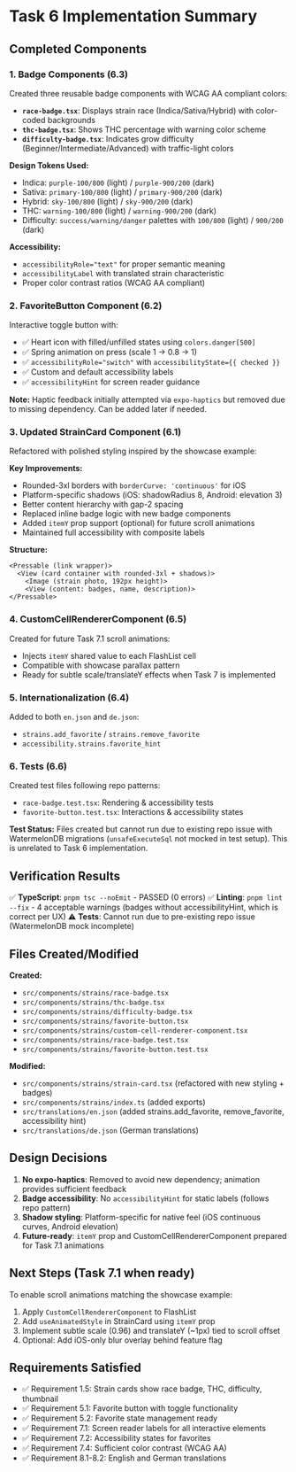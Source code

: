 # Task 6 Implementation Summary

## Completed Components

### 1. Badge Components (6.3)

Created three reusable badge components with WCAG AA compliant colors:

- **`race-badge.tsx`**: Displays strain race (Indica/Sativa/Hybrid) with color-coded backgrounds
- **`thc-badge.tsx`**: Shows THC percentage with warning color scheme
- **`difficulty-badge.tsx`**: Indicates grow difficulty (Beginner/Intermediate/Advanced) with traffic-light colors

**Design Tokens Used:**

- Indica: `purple-100/800` (light) / `purple-900/200` (dark)
- Sativa: `primary-100/800` (light) / `primary-900/200` (dark)
- Hybrid: `sky-100/800` (light) / `sky-900/200` (dark)
- THC: `warning-100/800` (light) / `warning-900/200` (dark)
- Difficulty: `success/warning/danger` palettes with `100/800` (light) / `900/200` (dark)

**Accessibility:**

- `accessibilityRole="text"` for proper semantic meaning
- `accessibilityLabel` with translated strain characteristic
- Proper color contrast ratios (WCAG AA compliant)

### 2. FavoriteButton Component (6.2)

Interactive toggle button with:

- ✅ Heart icon with filled/unfilled states using `colors.danger[500]`
- ✅ Spring animation on press (scale 1 → 0.8 → 1)
- ✅ `accessibilityRole="switch"` with `accessibilityState={{ checked }}`
- ✅ Custom and default accessibility labels
- ✅ `accessibilityHint` for screen reader guidance

**Note:** Haptic feedback initially attempted via `expo-haptics` but removed due to missing dependency. Can be added later if needed.

### 3. Updated StrainCard Component (6.1)

Refactored with polished styling inspired by the showcase example:

**Key Improvements:**

- Rounded-3xl borders with `borderCurve: 'continuous'` for iOS
- Platform-specific shadows (iOS: shadowRadius 8, Android: elevation 3)
- Better content hierarchy with gap-2 spacing
- Replaced inline badge logic with new badge components
- Added `itemY` prop support (optional) for future scroll animations
- Maintained full accessibility with composite labels

**Structure:**

```
<Pressable (link wrapper)>
  <View (card container with rounded-3xl + shadows)>
    <Image (strain photo, 192px height)>
    <View (content: badges, name, description)>
</Pressable>
```

### 4. CustomCellRendererComponent (6.5)

Created for future Task 7.1 scroll animations:

- Injects `itemY` shared value to each FlashList cell
- Compatible with showcase parallax pattern
- Ready for subtle scale/translateY effects when Task 7 is implemented

### 5. Internationalization (6.4)

Added to both `en.json` and `de.json`:

- `strains.add_favorite` / `strains.remove_favorite`
- `accessibility.strains.favorite_hint`

### 6. Tests (6.6)

Created test files following repo patterns:

- `race-badge.test.tsx`: Rendering & accessibility tests
- `favorite-button.test.tsx`: Interactions & accessibility states

**Test Status:** Files created but cannot run due to existing repo issue with WatermelonDB migrations (`unsafeExecuteSql` not mocked in test setup). This is unrelated to Task 6 implementation.

## Verification Results

✅ **TypeScript**: `pnpm tsc --noEmit` - PASSED (0 errors)
✅ **Linting**: `pnpm lint --fix` - 4 acceptable warnings (badges without accessibilityHint, which is correct per UX)
⚠️ **Tests**: Cannot run due to pre-existing repo issue (WatermelonDB mock incomplete)

## Files Created/Modified

**Created:**

- `src/components/strains/race-badge.tsx`
- `src/components/strains/thc-badge.tsx`
- `src/components/strains/difficulty-badge.tsx`
- `src/components/strains/favorite-button.tsx`
- `src/components/strains/custom-cell-renderer-component.tsx`
- `src/components/strains/race-badge.test.tsx`
- `src/components/strains/favorite-button.test.tsx`

**Modified:**

- `src/components/strains/strain-card.tsx` (refactored with new styling + badges)
- `src/components/strains/index.ts` (added exports)
- `src/translations/en.json` (added strains.add_favorite, remove_favorite, accessibility hint)
- `src/translations/de.json` (German translations)

## Design Decisions

1. **No expo-haptics**: Removed to avoid new dependency; animation provides sufficient feedback
2. **Badge accessibility**: No `accessibilityHint` for static labels (follows repo pattern)
3. **Shadow styling**: Platform-specific for native feel (iOS continuous curves, Android elevation)
4. **Future-ready**: `itemY` prop and CustomCellRendererComponent prepared for Task 7.1 animations

## Next Steps (Task 7.1 when ready)

To enable scroll animations matching the showcase example:

1. Apply `CustomCellRendererComponent` to FlashList
2. Add `useAnimatedStyle` in StrainCard using `itemY` prop
3. Implement subtle scale (0.96) and translateY (~1px) tied to scroll offset
4. Optional: Add iOS-only blur overlay behind feature flag

## Requirements Satisfied

- ✅ Requirement 1.5: Strain cards show race badge, THC, difficulty, thumbnail
- ✅ Requirement 5.1: Favorite button with toggle functionality
- ✅ Requirement 5.2: Favorite state management ready
- ✅ Requirement 7.1: Screen reader labels for all interactive elements
- ✅ Requirement 7.2: Accessibility states for favorites
- ✅ Requirement 7.4: Sufficient color contrast (WCAG AA)
- ✅ Requirement 8.1-8.2: English and German translations
